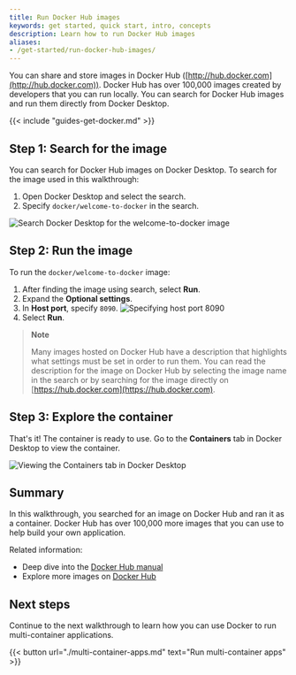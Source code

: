 ```yaml
---
title: Run Docker Hub images
keywords: get started, quick start, intro, concepts
description: Learn how to run Docker Hub images
aliases:
- /get-started/run-docker-hub-images/
---
```


You can share and store images in Docker Hub
([http://hub.docker.com](http://hub.docker.com)). Docker Hub has over 100,000
images created by developers that you can run locally. You can search for Docker
Hub images and run them directly from Docker Desktop.

{{< include "guides-get-docker.md" >}}

## Step 1: Search for the image

You can search for Docker Hub images on Docker Desktop. To search for the image used in this walkthrough:

1. Open Docker Desktop and select the search.
2. Specify `docker/welcome-to-docker` in the search.

![Search Docker Desktop for the welcome-to-docker image](images/guides/walkthroughs/getting-started-search.webp)

## Step 2: Run the image

To run the `docker/welcome-to-docker` image:

1. After finding the image using search, select **Run**.
2. Expand the **Optional settings**.
3. In **Host port**, specify `8090`.
   ![Specifying host port 8090](images/guides/walkthroughs/getting-started-run.webp)
4. Select **Run**.

> **Note**
>
> Many images hosted on Docker Hub have a description that highlights what
> settings must be set in order to run them. You can read the description for
> the image on Docker Hub by selecting the image name in the search or by
> searching for the image directly on
> [https://hub.docker.com](https://hub.docker.com).

## Step 3: Explore the container

That's it! The container is ready to use. Go to the **Containers** tab in Docker Desktop to view the container.

![Viewing the Containers tab in Docker Desktop](images/guides/walkthroughs/getting-started-view.webp)

## Summary

In this walkthrough, you searched for an image on Docker Hub and ran it as a container. Docker Hub has over 100,000 more images that you can use to help build your own application.

Related information:

- Deep dive into the [Docker Hub manual](../../docker-hub/_index.md)
- Explore more images on [Docker Hub](https://hub.docker.com)

## Next steps

Continue to the next walkthrough to learn how you can use Docker to run
multi-container applications.

{{< button url="./multi-container-apps.md" text="Run multi-container apps" >}}
